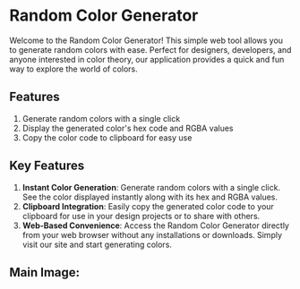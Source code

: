 # **Random Color Generator** 
Welcome to the Random Color Generator! This simple web tool allows you to generate random colors with ease. Perfect for designers, developers, and anyone interested in color theory, our application provides a quick and fun way to explore the world of colors.

## **Features**
1. Generate random colors with a single click
2. Display the generated color's hex code and RGBA values
3. Copy the color code to clipboard for easy use

## **Key Features**
1. **Instant Color Generation**: Generate random colors with a single click. See the color displayed instantly along with its hex and RGBA values. <br>
2. **Clipboard Integration**: Easily copy the generated color code to your clipboard for use in your design projects or to share with others. <br>
3. **Web-Based Convenience**: Access the Random Color Generator directly from your web browser without any installations or downloads. Simply visit our site and start generating colors. <br>

## **Main Image**: <br>



